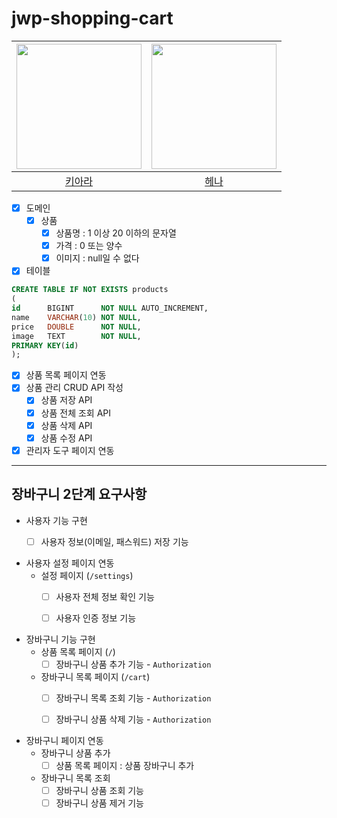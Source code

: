 # jwp-shopping-cart

| <img src="https://avatars.githubusercontent.com/u/101039161?v=4" alt="" width=200> | <img src="https://avatars.githubusercontent.com/u/82203978?v=4" alt="" width=200/> |
|:----------------------------------------------------------------------------------:|:----------------------------------------------------------------------------------:|
|                         [키아라](https://github.com/kiarakim)                         |                         [헤나](https://github.com/hyena0608)                         

- [x] 도메인
    - [x] 상품
        - [x] 상품명 : 1 이상 20 이하의 문자열
        - [x] 가격  : 0 또는 양수
        - [x] 이미지 : null일 수 없다
- [x] 테이블

```sql
CREATE TABLE IF NOT EXISTS products
(
id      BIGINT      NOT NULL AUTO_INCREMENT,
name    VARCHAR(10) NOT NULL,
price   DOUBLE      NOT NULL,
image   TEXT        NOT NULL,
PRIMARY KEY(id)
);
```

- [x] 상품 목록 페이지 연동
- [x] 상품 관리 CRUD API 작성
    - [x] 상품 저장 API
    - [x] 상품 전체 조회 API
    - [x] 상품 삭제 API
    - [x] 상품 수정 API
- [x] 관리자 도구 페이지 연동

---

## 장바구니 2단계 요구사항

- 사용자 기능 구현
  - [ ] 사용자 정보(이메일, 패스워드) 저장 기능


- 사용자 설정 페이지 연동
  - 설정 페이지 (`/settings`)
    - [ ] 사용자 전체 정보 확인 기능
    - [ ] 사용자 인증 정보 기능

    
- 장바구니 기능 구현
  - 상품 목록 페이지 (`/`)  
    - [ ] 장바구니 상품 추가 기능 - `Authorization`
  - 장바구니 목록 페이지 (`/cart`)
    - [ ] 장바구니 목록 조회 기능 - `Authorization`
    - [ ] 장바구니 상품 삭제 기능 - `Authorization`


- 장바구니 페이지 연동
  - 장바구니 상품 추가
    - [ ] 상품 목록 페이지 : 상품 장바구니 추가
  - 장바구니 목록 조회
    - [ ] 장바구니 상품 조회 기능
    - [ ] 장바구니 상품 제거 기능
